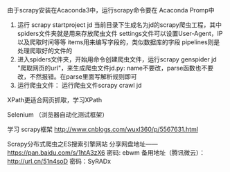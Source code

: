 由于scrapy安装在Acaconda3中，运行scrapy命令要在 Acaconda Promp中
1. 运行 scrapy startproject jd   当前目录下生成名为jd的scrapy爬虫工程，其中
    spiders文件夹就是用来存放爬虫文件
    settings文件可以设置User-Agent，IP以及爬取时间等等
    items用来编写字段的，类似数据库的字段
    pipelines则是处理爬取好的文件的
2. 进入spiders文件夹，开始用命令创建爬虫文件，运行scrapy genspider jd "爬取网页的url"，来生成爬虫文件jd.py:
    name不要改，parse函数也不要改，不然报错。在parse里面写解析规则即可
3. 运行爬虫文件：
    运行爬虫文件scrapy crawl jd


XPath更适合网页抓取，学习XPath

Selenium （浏览器自动化测试框架）

学习 scrapy框架
http://www.cnblogs.com/wuxl360/p/5567631.html  

Scrapy分布式爬虫之ES搜索引擎网站
分享网盘地址——https://pan.baidu.com/s/1htA3zX6 密码: ebwm
备用地址（腾讯微云）：http://url.cn/51n4soD 密码：SyRADx